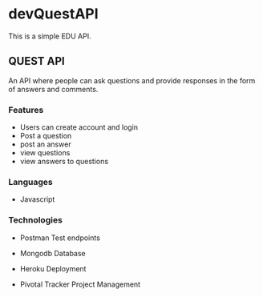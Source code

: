 # devQuestAPI

This is a simple EDU API.

## QUEST API

An API where people can ask questions and provide responses
in the form of answers and comments.

### Features

- Users can create account and login
- Post a question
- post an answer
- view questions
- view answers to questions

### Languages

- Javascript

### Technologies

- Postman 
Test endpoints

- Mongodb
Database

- Heroku
Deployment

- Pivotal Tracker
Project Management
